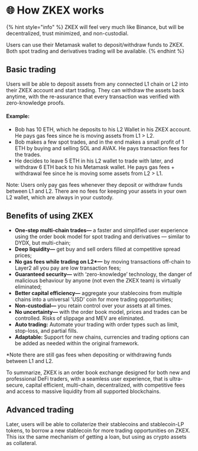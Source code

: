 # 🌐 How ZKEX works

{% hint style="info" %}
ZKEX will feel very much like Binance, but will be decentralized, trust minimized, and non-custodial.

Users can use their Metamask wallet to deposit/withdraw funds to ZKEX. Both spot trading and derivatives trading will be available.
{% endhint %}

##

## Basic trading

Users will be able to deposit assets from any connected L1 chain or L2 into their ZKEX account and start trading. They can withdraw the assets back anytime, with the re-assurance that every transaction was verified with zero-knowledge proofs.

#### Example:

* Bob has 10 ETH, which he deposits to his L2 Wallet in his ZKEX account. He pays gas fees since he is moving assets from L1 > L2.
* Bob makes a few spot trades, and in the end makes a small profit of 1 ETH by buying and selling SOL and AVAX. He pays transaction fees for the trades.
* He decides to leave 5 ETH in his L2 wallet to trade with later, and withdraw 6 ETH back to his Metamask wallet. He pays gas fees + withdrawal fee since he is moving some assets from L2 > L1.

Note: Users only pay gas fees whenever they deposit or withdraw funds between L1 and L2. There are no fees for keeping your assets in your own L2 wallet, which are always in your custody.





## Benefits of using ZKEX

* **One-step multi-chain trades—** a faster and simplified user experience using the order book model for spot trading and derivatives — similar to DYDX, but multi-chain;
* **Deep liquidity—** get buy and sell orders filled at competitive spread prices;
* **No gas fees while trading on L2\*—** by moving transactions off-chain to Layer2 all you pay are low transaction fees;
* **Guaranteed security—** with ‘zero-knowledge’ technology, the danger of malicious behaviour by anyone (not even the ZKEX team) is virtually eliminated;
* **Better capital efficiency—** aggregate your stablecoins from multiple chains into a universal 'USD' coin for more trading opportunities;
* **Non-custodial—** you retain control over your assets at all times.
* **No uncertainty—** with the order book model, prices and trades can be controlled. Risks of slippage and MEV are eliminated.
* **Auto trading:** Automate your trading with order types such as limit, stop-loss, and partial fills.
* **Adaptable:** Support for new chains, currencies and trading options can be added as needed within the original framework.

\*Note there are still gas fees when depositing or withdrawing funds between L1 and L2.

To summarize, ZKEX is an order book exchange designed for both new and professional DeFi traders, with a seamless user experience, that is ultra-secure, capital efficient, multi-chain, decentralized, with competitive fees and access to massive liquidity from all supported blockchains.





## Advanced trading

Later, users will be able to collaterize their stablecoins and stablecoin-LP tokens, to borrow a new stablecoin for more trading opportunities on ZKEX. This isx the same mechanism of getting a loan, but using as crypto assets as collateral.

